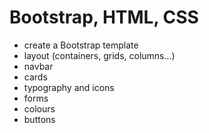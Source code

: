 # Bootstrap, HTML, CSS

- create a Bootstrap template
- layout (containers, grids, columns...)
- navbar
- cards
- typography and icons
- forms
- colours
- buttons

